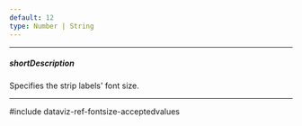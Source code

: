 ```yaml
---
default: 12
type: Number | String
---
```

---
##### shortDescription
Specifies the strip labels' font size.

---
#include dataviz-ref-fontsize-acceptedvalues
